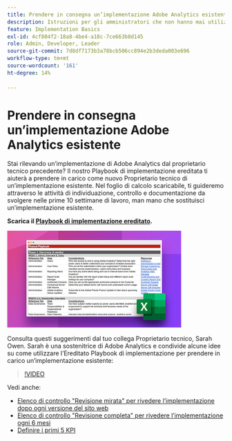 ```yaml
---
title: Prendere in consegna un’implementazione Adobe Analytics esistente
description: Istruzioni per gli amministratori che non hanno mai utilizzato un’implementazione Adobe Analytics esistente.
feature: Implementation Basics
exl-id: 4cf804f2-18a8-4be4-a18c-7ce663b8d145
role: Admin, Developer, Leader
source-git-commit: 7d8df7173b3a78bcb506cc894e2b3deda003e696
workflow-type: tm+mt
source-wordcount: '161'
ht-degree: 14%

---
```


# Prendere in consegna un’implementazione Adobe Analytics esistente

Stai rilevando un’implementazione di Adobe Analytics dal proprietario tecnico precedente? Il nostro Playbook di implementazione ereditata ti aiuterà a prendere in carico come nuovo Proprietario tecnico di un’implementazione esistente. Nel foglio di calcolo scaricabile, ti guideremo attraverso le attività di individuazione, controllo e documentazione da svolgere nelle prime 10 settimane di lavoro, man mano che sostituisci un’implementazione esistente.

**Scarica il [Playbook di implementazione ereditato](assets/adobe_analytics_inherited_implementation_playbook.xlsx).**

![Playbook](assets/inherited-impl-playbook.png)

Consulta questi suggerimenti dal tuo collega Proprietario tecnico, Sarah Owen. Sarah è una sostenitrice di Adobe Analytics e condivide alcune idee su come utilizzare l’Ereditato Playbook di implementazione per prendere in carico un’implementazione esistente:

>[!VIDEO](https://video.tv.adobe.com/v/327314/?quality=12&learn=on)

Vedi anche:

* [Elenco di controllo &quot;Revisione mirata&quot; per rivedere l’implementazione dopo ogni versione del sito web](/help/implement/review/focused-review.md)
* [Elenco di controllo &quot;Revisione completa&quot; per rivedere l’implementazione ogni 6 mesi](/help/implement/review/full-review.md)
* [Definire i primi 5 KPI](/help/implement/review/define-kpis.md)
